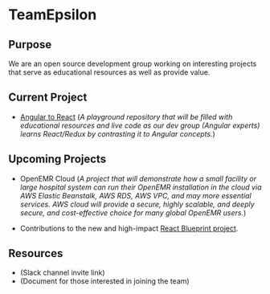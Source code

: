 # TeamEpsilon

## Purpose

We are an open source development group working on interesting projects that serve as educational resources as well as provide value.

## Current Project

- [Angular to React](https://github.com/GoTeamEpsilon/angular-to-react) (_A playground repository that will be filled with educational resources and live code as our dev group (Angular experts) learns React/Redux by contrasting it to Angular concepts._)

## Upcoming Projects

- OpenEMR Cloud (_A project that will demonstrate how a small facility or large hospital system can run their OpenEMR installation in the cloud via AWS Elastic Beanstalk, AWS RDS, AWS VPC, and may more essential services. AWS cloud will provide a secure, highly scalable, and deeply secure, and cost-effective choice for many global OpenEMR users._)

- Contributions to the new and high-impact [React Blueprint project](https://github.com/GoTeamEpsilon/blueprint).

## Resources

- (Slack channel invite link)
- (Document for those interested in joining the team)
